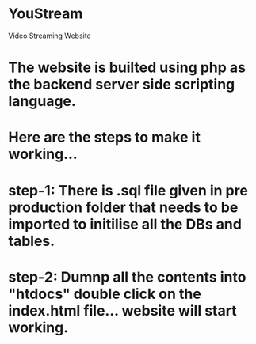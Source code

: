 # YouStream
 Video Streaming Website

# The website is builted using php as the backend server side scripting language. 
# Here are the steps to make it working...

# step-1: There is .sql file given in pre production folder that needs to be imported to initilise all the DBs and tables.
# step-2: Dumnp all the contents into "htdocs" double click on the index.html file... website will start working.
